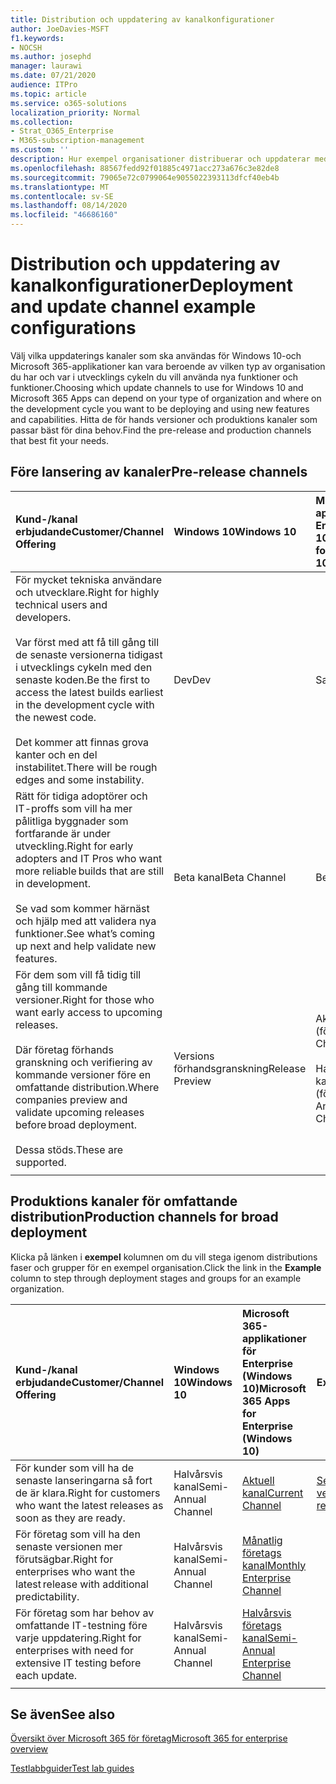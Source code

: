 ```yaml
---
title: Distribution och uppdatering av kanalkonfigurationer
author: JoeDavies-MSFT
f1.keywords:
- NOCSH
ms.author: josephd
manager: laurawi
ms.date: 07/21/2020
audience: ITPro
ms.topic: article
ms.service: o365-solutions
localization_priority: Normal
ms.collection:
- Strat_O365_Enterprise
- M365-subscription-management
ms.custom: ''
description: Hur exempel organisationer distribuerar och uppdaterar med hjälp av kanaler.
ms.openlocfilehash: 88567fedd92f01885c4971acc273a676c3e82de8
ms.sourcegitcommit: 79065e72c0799064e9055022393113dfcf40eb4b
ms.translationtype: MT
ms.contentlocale: sv-SE
ms.lasthandoff: 08/14/2020
ms.locfileid: "46686160"
---
```

# <a name="deployment-and-update-channel-example-configurations"></a><span data-ttu-id="708c8-103">Distribution och uppdatering av kanalkonfigurationer</span><span class="sxs-lookup"><span data-stu-id="708c8-103">Deployment and update channel example configurations</span></span>

<span data-ttu-id="708c8-104">Välj vilka uppdaterings kanaler som ska användas för Windows 10-och Microsoft 365-applikationer kan vara beroende av vilken typ av organisation du har och var i utvecklings cykeln du vill använda nya funktioner och funktioner.</span><span class="sxs-lookup"><span data-stu-id="708c8-104">Choosing which update channels to use for Windows 10 and Microsoft 365 Apps can depend on your type of organization and where on the development cycle you want to be deploying and using new features and capabilities.</span></span> <span data-ttu-id="708c8-105">Hitta de för hands versioner och produktions kanaler som passar bäst för dina behov.</span><span class="sxs-lookup"><span data-stu-id="708c8-105">Find the pre-release and production channels that best fit your needs.</span></span>

## <a name="pre-release-channels"></a><span data-ttu-id="708c8-106">Före lansering av kanaler</span><span class="sxs-lookup"><span data-stu-id="708c8-106">Pre-release channels</span></span>

| <span data-ttu-id="708c8-107">Kund-/kanal erbjudande</span><span class="sxs-lookup"><span data-stu-id="708c8-107">Customer/Channel Offering</span></span> | <span data-ttu-id="708c8-108">Windows 10</span><span class="sxs-lookup"><span data-stu-id="708c8-108">Windows 10</span></span> | <span data-ttu-id="708c8-109">Microsoft 365-applikationer för Enterprise (Windows 10)</span><span class="sxs-lookup"><span data-stu-id="708c8-109">Microsoft 365 Apps for Enterprise (Windows 10)</span></span> |
|:-------|:-------|:-----|
| <span data-ttu-id="708c8-110">För mycket tekniska användare och utvecklare.</span><span class="sxs-lookup"><span data-stu-id="708c8-110">Right for highly technical users and developers.</span></span> <br><br> <span data-ttu-id="708c8-111">Var först med att få till gång till de senaste versionerna tidigast i utvecklings cykeln med den senaste koden.</span><span class="sxs-lookup"><span data-stu-id="708c8-111">Be the first to access the latest builds earliest in the development cycle with the newest code.</span></span> <br><br> <span data-ttu-id="708c8-112">Det kommer att finnas grova kanter och en del instabilitet.</span><span class="sxs-lookup"><span data-stu-id="708c8-112">There will be rough edges and some instability.</span></span> | <span data-ttu-id="708c8-113">Dev</span><span class="sxs-lookup"><span data-stu-id="708c8-113">Dev</span></span> | <span data-ttu-id="708c8-114">Saknas</span><span class="sxs-lookup"><span data-stu-id="708c8-114">N/A</span></span> |
| <span data-ttu-id="708c8-115">Rätt för tidiga adoptörer och IT-proffs som vill ha mer pålitliga byggnader som fortfarande är under utveckling.</span><span class="sxs-lookup"><span data-stu-id="708c8-115">Right for early adopters and IT Pros who want more reliable builds that are still in development.</span></span> <br><br> <span data-ttu-id="708c8-116">Se vad som kommer härnäst och hjälp med att validera nya funktioner.</span><span class="sxs-lookup"><span data-stu-id="708c8-116">See what’s coming up next and help validate new features.</span></span> | <span data-ttu-id="708c8-117">Beta kanal</span><span class="sxs-lookup"><span data-stu-id="708c8-117">Beta Channel</span></span> | <span data-ttu-id="708c8-118">Beta kanal</span><span class="sxs-lookup"><span data-stu-id="708c8-118">Beta Channel</span></span> |
| <span data-ttu-id="708c8-119">För dem som vill få tidig till gång till kommande versioner.</span><span class="sxs-lookup"><span data-stu-id="708c8-119">Right for those who want early access to upcoming releases.</span></span> <br><br> <span data-ttu-id="708c8-120">Där företag förhands granskning och verifiering av kommande versioner före en omfattande distribution.</span><span class="sxs-lookup"><span data-stu-id="708c8-120">Where companies preview and validate upcoming releases before broad deployment.</span></span> <br><br> <span data-ttu-id="708c8-121">Dessa stöds.</span><span class="sxs-lookup"><span data-stu-id="708c8-121">These are supported.</span></span> <br>  | <span data-ttu-id="708c8-122">Versions förhandsgranskning</span><span class="sxs-lookup"><span data-stu-id="708c8-122">Release Preview</span></span> | <span data-ttu-id="708c8-123">Aktuell kanal (förhandsversion)</span><span class="sxs-lookup"><span data-stu-id="708c8-123">Current Channel (Preview)</span></span> <br><br> <span data-ttu-id="708c8-124">Halvårsvis-års företags-kanal (förhandsversion)</span><span class="sxs-lookup"><span data-stu-id="708c8-124">Semi-Annual Enterprise Channel (Preview)</span></span>|
||||

## <a name="production-channels-for-broad-deployment"></a><span data-ttu-id="708c8-125">Produktions kanaler för omfattande distribution</span><span class="sxs-lookup"><span data-stu-id="708c8-125">Production channels for broad deployment</span></span>

<span data-ttu-id="708c8-126">Klicka på länken i **exempel** kolumnen om du vill stega igenom distributions faser och grupper för en exempel organisation.</span><span class="sxs-lookup"><span data-stu-id="708c8-126">Click the link in the **Example** column to step through deployment stages and groups for an example organization.</span></span>

| <span data-ttu-id="708c8-127">Kund-/kanal erbjudande</span><span class="sxs-lookup"><span data-stu-id="708c8-127">Customer/Channel Offering</span></span> | <span data-ttu-id="708c8-128">Windows 10</span><span class="sxs-lookup"><span data-stu-id="708c8-128">Windows 10</span></span> | <span data-ttu-id="708c8-129">Microsoft 365-applikationer för Enterprise (Windows 10)</span><span class="sxs-lookup"><span data-stu-id="708c8-129">Microsoft 365 Apps for Enterprise (Windows 10)</span></span> | <span data-ttu-id="708c8-130">Exempel</span><span class="sxs-lookup"><span data-stu-id="708c8-130">Example</span></span> |
|:-------|:-------|:-----|:-------|
| <span data-ttu-id="708c8-131">För kunder som vill ha de senaste lanseringarna så fort de är klara.</span><span class="sxs-lookup"><span data-stu-id="708c8-131">Right for customers who want the latest releases as soon as they are ready.</span></span> | <span data-ttu-id="708c8-132">Halvårsvis kanal</span><span class="sxs-lookup"><span data-stu-id="708c8-132">Semi-Annual Channel</span></span> | [<span data-ttu-id="708c8-133">Aktuell kanal</span><span class="sxs-lookup"><span data-stu-id="708c8-133">Current Channel</span></span>](https://docs.microsoft.com/deployoffice/overview-update-channels#current-channel-overview) | [<span data-ttu-id="708c8-134">Senaste versioner</span><span class="sxs-lookup"><span data-stu-id="708c8-134">Latest releases</span></span>](deploy-update-channels-examples-rapid-deploy.md) |
| <span data-ttu-id="708c8-135">För företag som vill ha den senaste versionen mer förutsägbar.</span><span class="sxs-lookup"><span data-stu-id="708c8-135">Right for enterprises who want the latest release with additional predictability.</span></span> | <span data-ttu-id="708c8-136">Halvårsvis kanal</span><span class="sxs-lookup"><span data-stu-id="708c8-136">Semi-Annual Channel</span></span> | [<span data-ttu-id="708c8-137">Månatlig företags kanal</span><span class="sxs-lookup"><span data-stu-id="708c8-137">Monthly Enterprise Channel</span></span>](https://docs.microsoft.com/deployoffice/overview-update-channels#monthly-enterprise-channel-overview) |  |
| <span data-ttu-id="708c8-138">För företag som har behov av omfattande IT-testning före varje uppdatering.</span><span class="sxs-lookup"><span data-stu-id="708c8-138">Right for enterprises with need for extensive IT testing before each update.</span></span> | <span data-ttu-id="708c8-139">Halvårsvis kanal</span><span class="sxs-lookup"><span data-stu-id="708c8-139">Semi-Annual Channel</span></span> | [<span data-ttu-id="708c8-140">Halvårsvis företags kanal</span><span class="sxs-lookup"><span data-stu-id="708c8-140">Semi-Annual Enterprise Channel</span></span>](https://docs.microsoft.com/deployoffice/overview-update-channels#semi-annual-enterprise-channel-overview) |  |
|||||


## <a name="see-also"></a><span data-ttu-id="708c8-141">Se även</span><span class="sxs-lookup"><span data-stu-id="708c8-141">See also</span></span>

[<span data-ttu-id="708c8-142">Översikt över Microsoft 365 för företag</span><span class="sxs-lookup"><span data-stu-id="708c8-142">Microsoft 365 for enterprise overview</span></span>](microsoft-365-overview.md)

[<span data-ttu-id="708c8-143">Testlabbguider</span><span class="sxs-lookup"><span data-stu-id="708c8-143">Test lab guides</span></span>](m365-enterprise-test-lab-guides.md)
